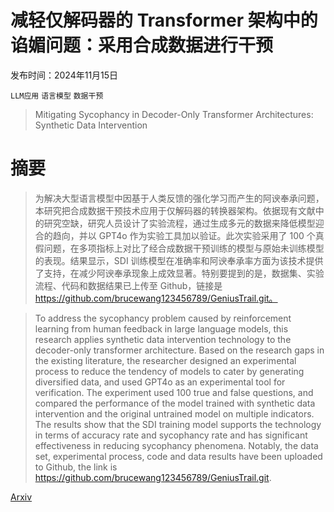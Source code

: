 # 减轻仅解码器的 Transformer 架构中的谄媚问题：采用合成数据进行干预

发布时间：2024年11月15日

`LLM应用` `语言模型` `数据干预`

> Mitigating Sycophancy in Decoder-Only Transformer Architectures: Synthetic Data Intervention

# 摘要

> 为解决大型语言模型中因基于人类反馈的强化学习而产生的阿谀奉承问题，本研究把合成数据干预技术应用于仅解码器的转换器架构。依据现有文献中的研究空缺，研究人员设计了实验流程，通过生成多元的数据来降低模型迎合的趋向，并以 GPT4o 作为实验工具加以验证。此次实验采用了 100 个真假问题，在多项指标上对比了经合成数据干预训练的模型与原始未训练模型的表现。结果显示，SDI 训练模型在准确率和阿谀奉承率方面为该技术提供了支持，在减少阿谀奉承现象上成效显著。特别要提到的是，数据集、实验流程、代码和数据结果已上传至 Github，链接是 https://github.com/brucewang123456789/GeniusTrail.git。

> To address the sycophancy problem caused by reinforcement learning from human feedback in large language models, this research applies synthetic data intervention technology to the decoder-only transformer architecture. Based on the research gaps in the existing literature, the researcher designed an experimental process to reduce the tendency of models to cater by generating diversified data, and used GPT4o as an experimental tool for verification. The experiment used 100 true and false questions, and compared the performance of the model trained with synthetic data intervention and the original untrained model on multiple indicators. The results show that the SDI training model supports the technology in terms of accuracy rate and sycophancy rate and has significant effectiveness in reducing sycophancy phenomena. Notably, the data set, experimental process, code and data results have been uploaded to Github, the link is https://github.com/brucewang123456789/GeniusTrail.git.

[Arxiv](https://arxiv.org/abs/2411.10156)